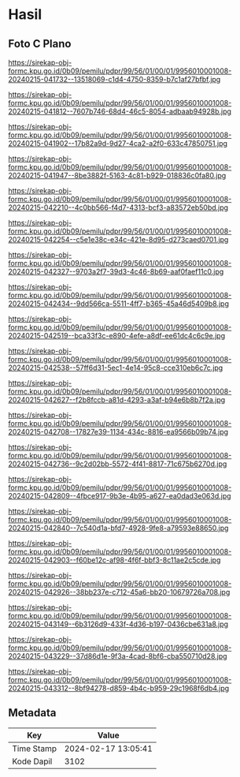 # Hasil

## Foto C Plano

https://sirekap-obj-formc.kpu.go.id/0b09/pemilu/pdpr/99/56/01/00/01/9956010001008-20240215-041732--13518069-c1d4-4750-8359-b7c1af27bfbf.jpg

https://sirekap-obj-formc.kpu.go.id/0b09/pemilu/pdpr/99/56/01/00/01/9956010001008-20240215-041812--7607b746-68d4-46c5-8054-adbaab94928b.jpg

https://sirekap-obj-formc.kpu.go.id/0b09/pemilu/pdpr/99/56/01/00/01/9956010001008-20240215-041902--17b82a9d-9d27-4ca2-a2f0-633c47850751.jpg

https://sirekap-obj-formc.kpu.go.id/0b09/pemilu/pdpr/99/56/01/00/01/9956010001008-20240215-041947--8be3882f-5163-4c81-b929-018836c0fa80.jpg

https://sirekap-obj-formc.kpu.go.id/0b09/pemilu/pdpr/99/56/01/00/01/9956010001008-20240215-042210--4c0bb566-f4d7-4313-bcf3-a83572eb50bd.jpg

https://sirekap-obj-formc.kpu.go.id/0b09/pemilu/pdpr/99/56/01/00/01/9956010001008-20240215-042254--c5e1e38c-e34c-421e-8d95-d273caed0701.jpg

https://sirekap-obj-formc.kpu.go.id/0b09/pemilu/pdpr/99/56/01/00/01/9956010001008-20240215-042327--9703a2f7-39d3-4c46-8b69-aaf0faef11c0.jpg

https://sirekap-obj-formc.kpu.go.id/0b09/pemilu/pdpr/99/56/01/00/01/9956010001008-20240215-042434--9dd566ca-5511-4ff7-b365-45a46d5409b8.jpg

https://sirekap-obj-formc.kpu.go.id/0b09/pemilu/pdpr/99/56/01/00/01/9956010001008-20240215-042519--bca33f3c-e890-4efe-a8df-ee61dc4c6c9e.jpg

https://sirekap-obj-formc.kpu.go.id/0b09/pemilu/pdpr/99/56/01/00/01/9956010001008-20240215-042538--57ff6d31-5ec1-4e14-95c8-cce310eb6c7c.jpg

https://sirekap-obj-formc.kpu.go.id/0b09/pemilu/pdpr/99/56/01/00/01/9956010001008-20240215-042627--f2b8fccb-a81d-4293-a3af-b94e6b8b7f2a.jpg

https://sirekap-obj-formc.kpu.go.id/0b09/pemilu/pdpr/99/56/01/00/01/9956010001008-20240215-042708--17827e39-1134-434c-8816-ea9566b09b74.jpg

https://sirekap-obj-formc.kpu.go.id/0b09/pemilu/pdpr/99/56/01/00/01/9956010001008-20240215-042736--9c2d02bb-5572-4f41-8817-71c675b6270d.jpg

https://sirekap-obj-formc.kpu.go.id/0b09/pemilu/pdpr/99/56/01/00/01/9956010001008-20240215-042809--4fbce917-9b3e-4b95-a627-ea0dad3e063d.jpg

https://sirekap-obj-formc.kpu.go.id/0b09/pemilu/pdpr/99/56/01/00/01/9956010001008-20240215-042840--7c540d1a-bfd7-4928-9fe8-a79593e88650.jpg

https://sirekap-obj-formc.kpu.go.id/0b09/pemilu/pdpr/99/56/01/00/01/9956010001008-20240215-042903--f60be12c-af98-4f6f-bbf3-8c11ae2c5cde.jpg

https://sirekap-obj-formc.kpu.go.id/0b09/pemilu/pdpr/99/56/01/00/01/9956010001008-20240215-042926--38bb237e-c712-45a6-bb20-10679726a708.jpg

https://sirekap-obj-formc.kpu.go.id/0b09/pemilu/pdpr/99/56/01/00/01/9956010001008-20240215-043149--6b3126d9-433f-4d36-b197-0436cbe631a8.jpg

https://sirekap-obj-formc.kpu.go.id/0b09/pemilu/pdpr/99/56/01/00/01/9956010001008-20240215-043229--37d86d1e-9f3a-4cad-8bf6-cba550710d28.jpg

https://sirekap-obj-formc.kpu.go.id/0b09/pemilu/pdpr/99/56/01/00/01/9956010001008-20240215-043312--8bf94278-d859-4b4c-b959-29c1968f6db4.jpg


## Metadata

| Key        | Value               |
| ---------- | ------------------- |
| Time Stamp | 2024-02-17 13:05:41 |
| Kode Dapil | 3102                |



